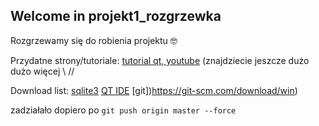 ## Welcome in projekt1_rozgrzewka

Rozgrzewamy się do robienia projektu 🤓

Przydatne strony/tutoriale:
[tutorial qt, youtube](https://www.youtube.com/playlist?list=PLS1QulWo1RIZiBcTr5urECberTITj7gjA) (znajdziecie jeszcze dużo dużo więcej \\ //
[]()
[]()
[]()


  
Download list:
[sqlite3](https://sqlite.org/download.html)
[QT IDE](https://www.qt.io/download-open-source/?__hssc=152220518.2.1491851308247&__hstc=152220518.d659e36e51836f27c54dafacd652b2b8.1490452226435.1491735289943.1491851308247.9&__hsfp=2254599158&hsCtaTracking=f977210e-de67-475f-a32b-65cec207fd03%7Cd62710cd-e1db-46aa-8d4d-2f1c1ffdacea#section-2)
[git])https://git-scm.com/download/win)



zadziałało dopiero po  `git push origin master --force`
